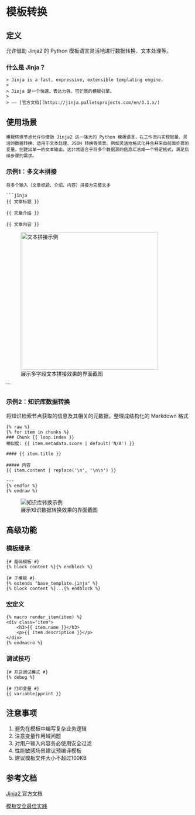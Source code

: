 # 模板转换

## 定义
允许借助 Jinja2 的 Python 模板语言灵活地进行数据转换、文本处理等。

### 什么是 Jinja？
```
> Jinja is a fast, expressive, extensible templating engine.
> 
> Jinja 是一个快速、表达力强、可扩展的模板引擎。
> 
> —— [官方文档](https://jinja.palletsprojects.com/en/3.1.x/)
```

## 使用场景
```
模板转换节点允许你借助 Jinja2 这一强大的 Python 模板语言，在工作流内实现轻量、灵活的数据转换，适用于文本处理、JSON 转换等情景。例如灵活地格式化并合并来自前面步骤的变量，创建出单一的文本输出。这非常适合于将多个数据源的信息汇总成一个特定格式，满足后续步骤的需求。
```

### 示例1：多文本拼接
```
将多个输入（文章标题、介绍、内容）拼接为完整文本

```jinja
{{ 文章标题 }}

{{ 文章介绍 }}

{{ 文章内容 }}
```

<figure>
<img src="path/to/image209.png" alt="文本拼接示例" width="375">
<figcaption>展示多字段文本拼接效果的界面截图</figcaption>
</figure>
```

### 示例2：知识库数据转换
将知识检索节点获取的信息及其相关的元数据，整理成结构化的 Markdown 格式

```jinja
{% raw %}
{% for item in chunks %}
### Chunk {{ loop.index }} 
相似度: {{ item.metadata.score | default('N/A') }}

#### {{ item.title }}

##### 内容
{{ item.content | replace('\n', '\n\n') }}

---
{% endfor %}
{% endraw %}
```

<figure>
<img src="path/to/image210.png" alt="知识库转换示例">
<figcaption>展示知识数据转换效果的界面截图</figcaption>
</figure>

## 高级功能
### 模板继承
```jinja
{# 基础模板 #}
{% block content %}{% endblock %}

{# 子模板 #}
{% extends "base_template.jinja" %}
{% block content %}...{% endblock %}
```

### 宏定义
```jinja
{% macro render_item(item) %}
<div class="item">
    <h3>{{ item.name }}</h3>
    <p>{{ item.description }}</p>
</div>
{% endmacro %}
```

### 调试技巧
```jinja
{# 开启调试模式 #}
{% debug %}

{# 打印变量 #}
{{ variable|pprint }}
```

## 注意事项
1. 避免在模板中编写复杂业务逻辑
2. 注意变量作用域问题
3. 对用户输入内容务必使用安全过滤
4. 性能敏感场景建议预编译模板
5. 建议模板文件大小不超过100KB

## 参考文档
[Jinja2 官方文档](https://jinja.palletsprojects.com/en/3.1.x/templates/)

[模板安全最佳实践](https://jinja.palletsprojects.com/en/3.1.x/sandbox/)
